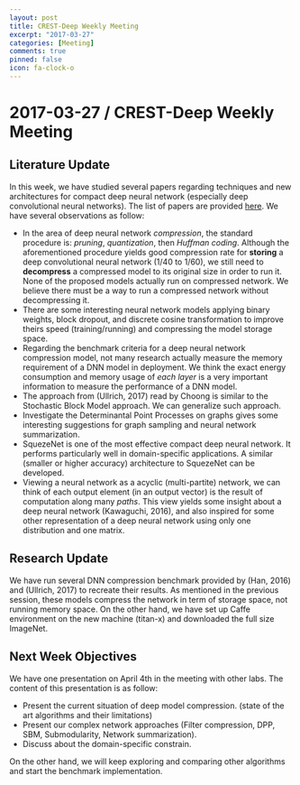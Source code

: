 ```yaml
---
layout: post
title: CREST-Deep Weekly Meeting
excerpt: "2017-03-27"
categories: [Meeting]
comments: true
pinned: false
icon: fa-clock-o
---
```


# 2017-03-27 / CREST-Deep Weekly Meeting

## <i class="fa fa-file-text"></i> Literature Update

In this week, we have studied several papers regarding techniques and new architectures
for compact deep neural network (especially deep convolutional neural networks).
The list of papers are provided [here](https://net-titech.github.io/articles/2017-02/deep-compression).
We have several observations as follow:

- In the area of deep neural network _compression_, the standard procedure is: _pruning_, _quantization_, then _Huffman coding_. Although the aforementioned procedure yields good compression rate for **storing** a deep convolutional neural network (1/40 to 1/60), we still need to **decompress** a compressed model to its original size in order to run it. None of the proposed models actually run on compressed network. We believe there must be a way to run a compressed network without decompressing it.
- There are some interesting neural network models applying binary weights, block dropout, and discrete cosine transformation to improve theirs speed (training/running) and compressing the model storage space.
- Regarding the benchmark criteria for a deep neural network compression model, not many research actually measure the memory requirement of a DNN model in deployment. We think the exact energy consumption and memory usage of _each layer_ is a very important information to measure the performance of a DNN model.
- The approach from (Ullrich, 2017) read by Choong is similar to the Stochastic Block Model approach. We can generalize such approach.
- Investigate the Determinantal Point Processes on graphs gives some interesting suggestions for graph sampling and neural network summarization.
- SquezeNet is one of the most effective compact deep neural network. It performs particularly well in domain-specific applications. A similar (smaller or higher accuracy) architecture to SquezeNet can be developed.
- Viewing a neural network as a acyclic (multi-partite) network, we can think of each output element (in an output vector) is the result of computation along many _paths_. This view yields some insight about a deep neural network (Kawaguchi, 2016), and also inspired for some other representation of a deep neural network using only one distribution and one matrix.

## <i class="fa fa-flask"></i> Research Update

We have run several DNN compression benchmark provided by (Han, 2016) and (Ullrich, 2017) to recreate their results. As mentioned in the previous session, these models compress the network in term of storage space, not running memory space. On the other hand, we have set up Caffe environment on the new machine (titan-x) and downloaded the full size ImageNet.

## <i class="fa fa-bullseye"></i> Next Week Objectives

We have one presentation on April 4th in the meeting with other labs. The content of this presentation is as follow:

- Present the current situation of deep model compression. (state of the art algorithms and their limitations)
- Present our complex network approaches (Filter compression, DPP, SBM, Submodularity, Network summarization).
- Discuss about the domain-specific constrain.

On the other hand, we will keep exploring and comparing other algorithms and start the benchmark implementation.

